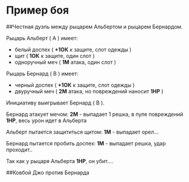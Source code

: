 # Пример боя

##Честная дуэль между рыцарем Альбертом и рыцарем Бернардом.

Рыцарь Альберт ( A ) имеет:
* белый доспех ( **+1ОК** к защите, слот одежды )
* щит ( **1ОК** к защите, один слот )
* одноручный меч ( **1М** атака, один слот )

Рыцарь Бернард ( B ) имеет:
* черный доспех ( **+1ОК** к защите, слот одежды )
* двуручный меч ( **2М** атака, но повреждений наносит **1HP** )

Инициативу выигрывает Бернард ( B ).

Бернард атакует мечом: **2M** - выпадает 1 решка, в пуле повреждений **1HP**, весь урон идет в Альберта

Альберт пытается защититься щитом: **1M** - выпадает орел...

Бернард пытается пробить доспех: **1М** - выпадает решка, удар проходит..

Так как у рыцаря Альберта **1НP**, он убит....

##Ковбой Джо против Бернарда
